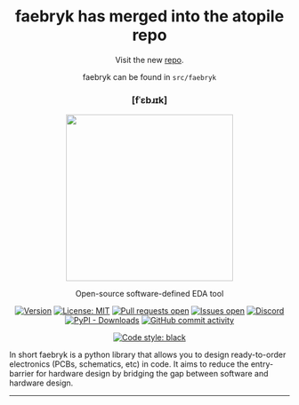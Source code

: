 <div align="center">

#  faebryk has merged into the atopile repo

Visit the new [repo](https://github.com/atopile/atopile).


faebryk can be found in `src/faebryk`

### \[fˈɛbɹɪk\]

<a href="https://github.com/atopile/faebryk">
<img height=300 width=300 src="./faebryk_logo.png"/>
</a>
<br/>

Open-source software-defined EDA tool

[![Version](https://img.shields.io/github/v/tag/atopile/faebryk)](https://github.com/atopile/faebryk/releases/latest) [![License: MIT](https://img.shields.io/badge/License-MIT-yellow.svg)](https://github.com/atopile/faebryk/blob/main/LICENSE) [![Pull requests open](https://img.shields.io/github/issues-pr/atopile/faebryk)](https://github.com/atopile/faebryk/pulls) [![Issues open](https://img.shields.io/github/issues/atopile/faebryk)](https://github.com/atopile/faebryk/issues)
[![Discord](https://img.shields.io/discord/1022538123915300865?label=Discord)](https://discord.com/channels/1022538123915300865) [![PyPI - Downloads](https://img.shields.io/pypi/dm/faebryk?label=PyPi%20Downloads)](https://pypi.org/project/faebryk/) [![GitHub commit activity](https://img.shields.io/github/commit-activity/m/atopile/faebryk)](https://github.com/atopile/faebryk/commits/main)

[![Code style: black](https://img.shields.io/badge/code%20style-black-000000.svg)](https://github.com/psf/black)

</div>

In short faebryk is a python library that allows you to design ready-to-order electronics (PCBs, schematics, etc) in code. It aims to reduce the entry-barrier for hardware design by bridging the gap between software and hardware design.

---
